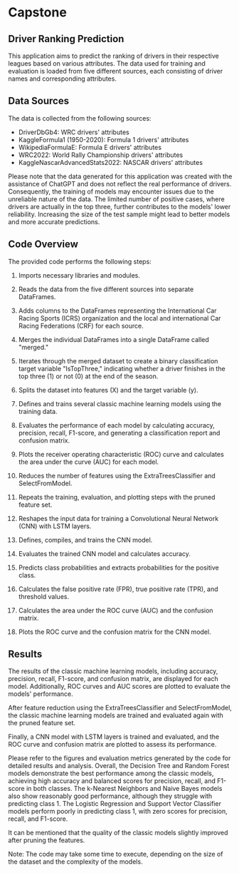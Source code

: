 # Capstone

## Driver Ranking Prediction
This application aims to predict the ranking of drivers in their respective leagues based on various attributes. The data used for training and evaluation is loaded from five different sources, each consisting of driver names and corresponding attributes.

## Data Sources
The data is collected from the following sources:

* DriverDbGb4: WRC drivers' attributes
* KaggleFormula1 (1950-2020): Formula 1 drivers' attributes
* WikipediaFormulaE: Formula E drivers' attributes
* WRC2022: World Rally Championship drivers' attributes
* KaggleNascarAdvancedStats2022: NASCAR drivers' attributes

Please note that the data generated for this application was created with the assistance of ChatGPT and does not reflect the real performance of drivers. Consequently, the training of models may encounter issues due to the unreliable nature of the data. The limited number of positive cases, where drivers are actually in the top three, further contributes to the models' lower reliability. Increasing the size of the test sample might lead to better models and more accurate predictions.

## Code Overview
The provided code performs the following steps:

1. Imports necessary libraries and modules. 
2. Reads the data from the five different sources into separate DataFrames.
3. Adds columns to the DataFrames representing the International Car Racing Sports (ICRS) organization and the local and international Car Racing Federations (CRF) for each source.

4. Merges the individual DataFrames into a single DataFrame called "merged."

5. Iterates through the merged dataset to create a binary classification target variable "IsTopThree," indicating whether a driver finishes in the top three (1) or not (0) at the end of the season.

6. Splits the dataset into features (X) and the target variable (y).

7. Defines and trains several classic machine learning models using the training data. 
8. Evaluates the performance of each model by calculating accuracy, precision, recall, F1-score, and generating a classification report and confusion matrix.

9. Plots the receiver operating characteristic (ROC) curve and calculates the area under the curve (AUC) for each model.

10. Reduces the number of features using the ExtraTreesClassifier and SelectFromModel.

11. Repeats the training, evaluation, and plotting steps with the pruned feature set.

12. Reshapes the input data for training a Convolutional Neural Network (CNN) with LSTM layers.

13. Defines, compiles, and trains the CNN model.

14. Evaluates the trained CNN model and calculates accuracy.

15. Predicts class probabilities and extracts probabilities for the positive class.

16. Calculates the false positive rate (FPR), true positive rate (TPR), and threshold values.

17. Calculates the area under the ROC curve (AUC) and the confusion matrix.
18. Plots the ROC curve and the confusion matrix for the CNN model.
## Results
The results of the classic machine learning models, including accuracy, precision, recall, F1-score, and confusion matrix, are displayed for each model. Additionally, ROC curves and AUC scores are plotted to evaluate the models' performance.

After feature reduction using the ExtraTreesClassifier and SelectFromModel, the classic machine learning models are trained and evaluated again with the pruned feature set.

Finally, a CNN model with LSTM layers is trained and evaluated, and the ROC curve and confusion matrix are plotted to assess its performance.

Please refer to the figures and evaluation metrics generated by the code for detailed results and analysis.
Overall, the Decision Tree and Random Forest models demonstrate the best performance among the classic models, achieving high accuracy and balanced scores for precision, recall, and F1-score in both classes. The k-Nearest Neighbors and Naive Bayes models also show reasonably good performance, although they struggle with predicting class 1. The Logistic Regression and Support Vector Classifier models perform poorly in predicting class 1, with zero scores for precision, recall, and F1-score.

It can be mentioned that the quality of the classic models slightly improved after pruning the features.

Note: The code may take some time to execute, depending on the size of the dataset and the complexity of the models.




